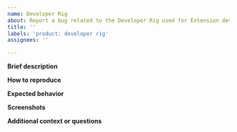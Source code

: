 ```yaml
---
name: Developer Rig
about: Report a bug related to the Developer Rig used for Extension development.
title: ''
labels: 'product: developer rig'
assignees: ''

---
```


**Brief description**

**How to reproduce**

**Expected behavior**

**Screenshots**

**Additional context or questions**
